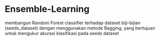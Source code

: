 # Ensemble-Learning
membangun Random Forest classifier terhadap  dataset biji-bijian (seeds_dataset) dengan menggunakan metode Bagging, yang  bertujuan untuk mengukur akurasi klasifikasi pada seeds dataset
